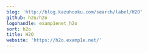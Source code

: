 ```yaml
---
blog: 'http://blog.kazuhooku.com/search/label/H2O'
github: h2o/h2o
logohandle: examp1enet_h2o
sort: h2o
title: H2O
website: 'https://h2o.examp1e.net/'
---
```

